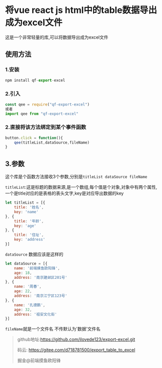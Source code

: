 # 将vue react js html中的table数据导出成为excel文件



这是一个非常轻量的库,可以将数据导出成为excel文件

## 使用方法

### 1.安装

```javascript
npm install qf-export-excel
```

### 2.引入

```javascript
const qee = require("qf-export-excel")
或者
import qee from "qf-export-excel"
```



### 2.直接将该方法绑定到某个事件函数

```javascript
button.click = function(){
    qee(titleList,dataSource,fileName)
}
```

## 3.参数

这个库是个函数方法接收3个参数,分别是`titleList dataSource fileName`

`titleList`:这是标题的数据来源,是一个数组,每个值是个对象,对象中有两个属性,一个是title对应的是表格的表头文字,key是对应导出数据的key

```javascript
let titleList = [{
    title: '姓名',
    key: 'name'
}, {
    title: '年龄',
    key: 'age'
}, {
    title: '住址',
    key: 'address'
}]

```

`dataSource` 数据应该是这样的

```javascript
let dataSource = [{
    name: '前端摸鱼欧阳锋',
    age: 18,
    address: '南京建邺区201号'
}, {
    name: '周春',
    age: 22,
    address: '南京江宁区123号'
}, {
    name: '孔德鹏',
    age: 32,
    address: '祖安文化街'
}]
```

`fileName`就是一个文件名 不传默认为'数据'文件名

> github地址:https://github.com/ilovede123/export-excel.git
>
> 码云: https://gitee.com/d718781500/export_table_to_excel 
>
> 掘金@前端摸鱼欧阳锋